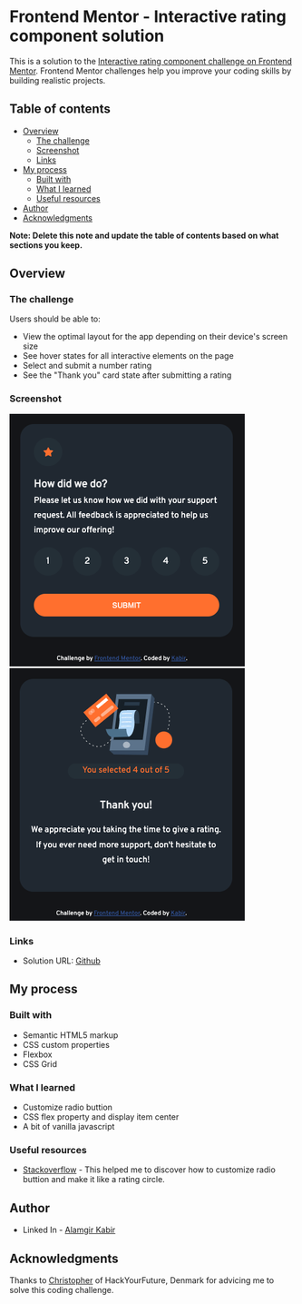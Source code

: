 # Frontend Mentor - Interactive rating component solution

This is a solution to the [Interactive rating component challenge on Frontend Mentor](https://www.frontendmentor.io/challenges/interactive-rating-component-koxpeBUmI). Frontend Mentor challenges help you improve your coding skills by building realistic projects. 

## Table of contents

- [Overview](#overview)
  - [The challenge](#the-challenge)
  - [Screenshot](#screenshot)
  - [Links](#links)
- [My process](#my-process)
  - [Built with](#built-with)
  - [What I learned](#what-i-learned)
  - [Useful resources](#useful-resources)
- [Author](#author)
- [Acknowledgments](#acknowledgments)

**Note: Delete this note and update the table of contents based on what sections you keep.**

## Overview

### The challenge

Users should be able to:

- View the optimal layout for the app depending on their device's screen size
- See hover states for all interactive elements on the page
- Select and submit a number rating
- See the "Thank you" card state after submitting a rating

### Screenshot

![](./images/Screenshot_first.png) ![](./images/Screenshot_second.png)

### Links

- Solution URL: [Github](https://github.com/agkabir/interactive-rating-component)
## My process

### Built with

- Semantic HTML5 markup
- CSS custom properties
- Flexbox
- CSS Grid

### What I learned

- Customize radio buttion 
- CSS flex property and display item center
- A bit of vanilla javascript 

### Useful resources

- [Stackoverflow](https://www.stacoverflow.com) - This helped me to discover how to customize radio buttion and make it like a rating circle.

## Author

<!-- - Website - [Add your name here](https://www.linkedin.com/in/mdagkabir/) -->
- Linked In - [Alamgir Kabir](https://www.linkedin.com/in/mdagkabir)
## Acknowledgments

Thanks to [Christopher](https://www.linkedin.com/in/christopher-klueter) of HackYourFuture, Denmark for advicing me to solve this coding challenge.
 

